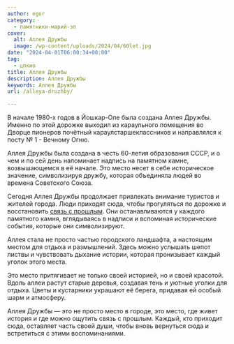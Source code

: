 ```yaml
---
author: egor
category:
  - памятники-марий-эл
cover:
  alt: Аллея Дружбы
  image: /wp-content/uploads/2024/04/60let.jpg
date: "2024-04-01T06:00:34+00:00"
tag:
  - цпкио
title: Аллея Дружбы
description: Аллея Дружбы
keywords: Аллея Дружбы
url: /alleya-druzhby/

---
```

В начале 1980-х годов в Йошкар-Оле была создана Аллея Дружбы.  Именно по этой дорожке выходил из караульного помещения во Дворце пионеров почётный караулстаршеклассников и направлялся к посту № 1 - Вечному Огню.

Аллея Дружбы была создана в честь 60-летия образования СССР, и о чем и по сей день напоминает надпись на памятном камне, возвышающемся в её начале. Это место несет в себе историческое значение, символизируя дружбу, которая объединяла людей во времена Советского Союза.

Сегодня Аллея Дружбы продолжает привлекать внимание туристов и жителей города. Люди приходят сюда, чтобы прогуляться по дорожке и восстановить [связь с прошлым](/zhizn-v-tainstvah/). Они останавливаются у каждого памятного камня, вглядываясь в надписи и вспоминая исторические события, которые они символизируют.

Аллея стала не просто частью городского ландшафта, а настоящим местом для отдыха и размышлений. Здесь можно услышать шепот листвы и чувствовать дыхание истории, которая пронизывает каждый уголок этого места.

Это место притягивает не только своей историей, но и своей красотой. Вдоль аллеи растут старые деревья, создавая тень и уютные уголки для отдыха. Цветы и кустарники украшают её берега, придавая ей особый шарм и атмосферу.

Аллея Дружбы — это не просто место в городе, это место, где живет история и где можно ощутить связь с прошлым. Каждый, кто приходит сюда, оставляет часть своей души, чтобы вновь вернуться сюда и встретиться с этими воспоминаниями.
